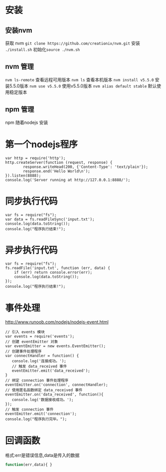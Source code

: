# 安装
## 安装nvm
获取 nvm `git clone https://github.com/creationix/nvm.git`
安装 `./install.sh`
初始化`source ./nvm.sh`

## nvm 管理
`nvm ls-remote` 查看远程可用版本
`nvm ls` 查看本机版本
`nvm install v5.5.0` 安装5.5.0版本
`nvm use v5.5.0` 使用v5.5.0版本
`nvm alias default stable` 默认使用稳定版本

## npm 管理
npm 随着nodejs 安装
# 第一个nodejs程序
```
var http = require('http');
http.createServer(function (request, response) {
    	response.writeHead(200, {'Content-Type': 'text/plain'});
    	response.end('Hello World\n');
}).listen(8888);
console.log('Server running at http://127.0.0.1:8888/');
```
# 同步执行代码
```
var fs = require("fs");
var data = fs.readFileSync('input.txt');
console.log(data.toString());
console.log("程序执行结束!");
```
# 异步执行代码
```
var fs = require("fs");
fs.readFile('input.txt', function (err, data) {
    if (err) return console.error(err);
    console.log(data.toString());
});
console.log("程序执行结束!");
```
# 事件处理
http://www.runoob.com/nodejs/nodejs-event.html
```
// 引入 events 模块
var events = require('events');
// 创建 eventEmitter 对象
var eventEmitter = new events.EventEmitter();
// 创建事件处理程序
var connectHandler = function() {
   console.log('连接成功。');
   // 触发 data_received 事件
   eventEmitter.emit('data_received');
}
// 绑定 connection 事件处理程序
eventEmitter.on('connection', connectHandler);
// 使用匿名函数绑定 data_received 事件
eventEmitter.on('data_received', function(){
   console.log('数据接收成功。');
});
// 触发 connection 事件
eventEmitter.emit('connection');
console.log("程序执行完毕。");
```

# 回调函数
格式:err是错误信息,data是传入的数据
```javascript
function(err,data){ }
```
